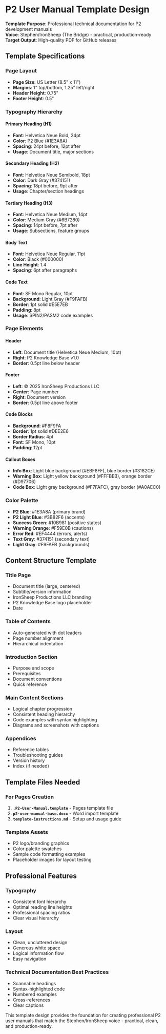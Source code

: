 # P2 User Manual Template Design

**Template Purpose**: Professional technical documentation for P2 development manuals  
**Voice**: Stephen/IronSheep (The Bridge) - practical, production-ready  
**Target Output**: High-quality PDF for GitHub releases  

## Template Specifications

### Page Layout
- **Page Size**: US Letter (8.5" x 11")
- **Margins**: 1" top/bottom, 1.25" left/right  
- **Header Height**: 0.75"
- **Footer Height**: 0.5"

### Typography Hierarchy

#### Primary Heading (H1)
- **Font**: Helvetica Neue Bold, 24pt
- **Color**: P2 Blue (#1E3A8A) 
- **Spacing**: 24pt before, 12pt after
- **Usage**: Document title, major sections

#### Secondary Heading (H2)  
- **Font**: Helvetica Neue Semibold, 18pt
- **Color**: Dark Gray (#374151)
- **Spacing**: 18pt before, 9pt after
- **Usage**: Chapter/section headings

#### Tertiary Heading (H3)
- **Font**: Helvetica Neue Medium, 14pt
- **Color**: Medium Gray (#6B7280)
- **Spacing**: 14pt before, 7pt after
- **Usage**: Subsections, feature groups

#### Body Text
- **Font**: Helvetica Neue Regular, 11pt
- **Color**: Black (#000000)
- **Line Height**: 1.4
- **Spacing**: 6pt after paragraphs

#### Code Text
- **Font**: SF Mono Regular, 10pt
- **Background**: Light Gray (#F9FAFB)
- **Border**: 1pt solid #E5E7EB
- **Padding**: 8pt
- **Usage**: SPIN2/PASM2 code examples

### Page Elements

#### Header
- **Left**: Document title (Helvetica Neue Medium, 10pt)
- **Right**: P2 Knowledge Base v1.0
- **Border**: 0.5pt line below header

#### Footer  
- **Left**: © 2025 IronSheep Productions LLC
- **Center**: Page number
- **Right**: Document version
- **Border**: 0.5pt line above footer

#### Code Blocks
- **Background**: #F8F9FA
- **Border**: 1pt solid #DEE2E6  
- **Border Radius**: 4pt
- **Font**: SF Mono, 10pt
- **Padding**: 12pt

#### Callout Boxes
- **Info Box**: Light blue background (#EBF8FF), blue border (#3182CE)
- **Warning Box**: Light yellow background (#FFFBEB), orange border (#D97706)
- **Code Box**: Light gray background (#F7FAFC), gray border (#A0AEC0)

### Color Palette
- **P2 Blue**: #1E3A8A (primary brand)
- **P2 Light Blue**: #3B82F6 (accents)
- **Success Green**: #10B981 (positive states)
- **Warning Orange**: #F59E0B (cautions)
- **Error Red**: #EF4444 (errors, alerts)
- **Text Gray**: #374151 (secondary text)
- **Light Gray**: #F9FAFB (backgrounds)

## Content Structure Template

### Title Page
- Document title (large, centered)
- Subtitle/version information
- IronSheep Productions LLC branding
- P2 Knowledge Base logo placeholder
- Date

### Table of Contents
- Auto-generated with dot leaders
- Page number alignment
- Hierarchical indentation

### Introduction Section
- Purpose and scope
- Prerequisites  
- Document conventions
- Quick reference

### Main Content Sections
- Logical chapter progression
- Consistent heading hierarchy
- Code examples with syntax highlighting
- Diagrams and screenshots with captions

### Appendices
- Reference tables
- Troubleshooting guides
- Version history
- Index (if needed)

## Template Files Needed

### For Pages Creation
1. **`.P2-User-Manual.template`** - Pages template file
2. **`p2-user-manual-base.docx`** - Word import template
3. **`template-instructions.md`** - Setup and usage guide

### Template Assets
- P2 logo/branding graphics
- Color palette swatches
- Sample code formatting examples
- Placeholder images for layout testing

## Professional Features

### Typography
- Consistent font hierarchy
- Optimal reading line heights
- Professional spacing ratios
- Clear visual hierarchy

### Layout
- Clean, uncluttered design
- Generous white space
- Logical information flow
- Easy navigation

### Technical Documentation Best Practices
- Scannable headings
- Syntax-highlighted code
- Numbered examples
- Cross-references
- Clear captions

This template design provides the foundation for creating professional P2 user manuals that match the Stephen/IronSheep voice - practical, clean, and production-ready.
